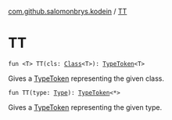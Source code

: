 [com.github.salomonbrys.kodein](index.md) / [TT](.)

# TT

`fun <T> TT(cls: `[`Class`](http://docs.oracle.com/javase/6/docs/api/java/lang/Class.html)`<T>): `[`TypeToken`](-type-token/index.md)`<T>`

Gives a [TypeToken](-type-token/index.md) representing the given class.

`fun TT(type: `[`Type`](http://docs.oracle.com/javase/6/docs/api/java/lang/reflect/Type.html)`): `[`TypeToken`](-type-token/index.md)`<*>`

Gives a [TypeToken](-type-token/index.md) representing the given type.


